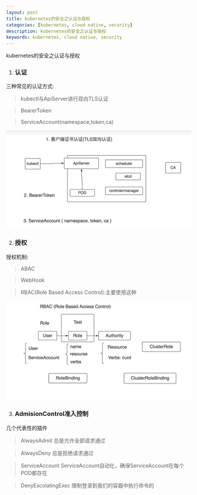 ```yaml
---
layout: post
title: kubernetes的安全之认证与授权
categories: [kubernetes, cloud native, security]
description: kubernetes的安全之认证与授权
keywords: kubernetes, cloud native, security
---
```


kubernetes的安全之认证与授权
1. ### 认证
三种常见的认证方式:
 > kubectl与ApiServer进行双向TLS认证

 > BearerToken

 > ServiceAccount(namespace,token,ca)

![](/images/posts/cloud/2022-09-13-kubernetes-authentication.png)

2. ### 授权
授权机制:
> ABAC

> WebHook

> RBAC(Role Based Access Control):主要使用这种

![](/images/posts/cloud/2022-09-13-kubernetes-authorization.png)

3. ### AdmisionControl准入控制
几个代表性的插件
 >AlwaysAdmit 总是允许全部请求通过

 >AlwaysDeny 总是拒绝请求通过

 >ServiceAccount ServiceAccount自动化，确保ServiceAccount在每个POD都存在

 >DenyEscolatingExec 限制登录到我们的容器中执行命令的
